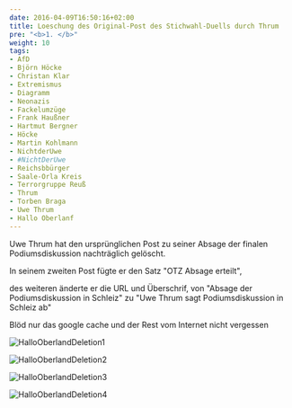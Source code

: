 ```yaml
---
date: 2016-04-09T16:50:16+02:00
title: Loeschung des Original-Post des Stichwahl-Duells durch Thrum
pre: "<b>1. </b>"
weight: 10
tags:
- AfD
- Björn Höcke
- Christan Klar
- Extremismus
- Diagramm
- Neonazis
- Fackelumzüge
- Frank Haußner
- Hartmut Bergner
- Höcke
- Martin Kohlmann
- NichtderUwe
- #NichtDerUwe
- Reichsbbürger
- Saale-Orla Kreis
- Terrorgruppe Reuß
- Thrum
- Torben Braga
- Uwe Thrum
- Hallo Oberlanf
---
```


Uwe Thrum hat den ursprünglichen Post zu seiner Absage der finalen Podiumsdiskussion nachträglich gelöscht.

In seinem zweiten Post fügte er den Satz "OTZ Absage erteilt",

des weiteren änderte er die URL und Überschrif,
von "Absage der Podiumsdiskussion in Schleiz" zu "Uwe Thrum sagt Podiumsdiskussion in Schleiz ab"

Blöd nur das google cache und der Rest vom Internet nicht vergessen

![HalloOberlandDeletion1](/de/media/hallo-oberland-thrum-deletion/1.png)

![HalloOberlandDeletion2](/de/media/hallo-oberland-thrum-deletion/2.jpg)

![HalloOberlandDeletion3](/de/media/hallo-oberland-thrum-deletion/3.jpg)

![HalloOberlandDeletion4](/de/media/hallo-oberland-thrum-deletion/4.png)



